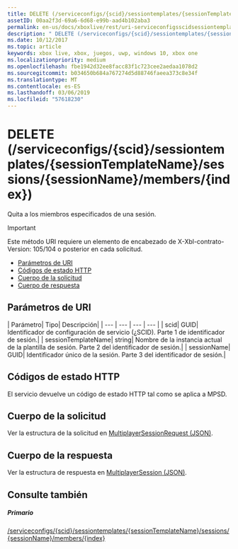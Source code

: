 ```yaml
---
title: DELETE (/serviceconfigs/{scid}/sessiontemplates/{sessionTemplateName}/sessions/{sessionName}/members/{index})
assetID: 00aa2f3d-69a6-6d68-e99b-aad4b102aba3
permalink: en-us/docs/xboxlive/rest/uri-serviceconfigsscidsessiontemplatessessiontemplatenamesessionnamemembersindexdelete.html
description: " DELETE (/serviceconfigs/{scid}/sessiontemplates/{sessionTemplateName}/sessions/{sessionName}/members/{index})"
ms.date: 10/12/2017
ms.topic: article
keywords: xbox live, xbox, juegos, uwp, windows 10, xbox one
ms.localizationpriority: medium
ms.openlocfilehash: fbe1942d32ee8facc83f1c723cee2aedaa1078d2
ms.sourcegitcommit: b034650b684a767274d5d88746faeea373c8e34f
ms.translationtype: MT
ms.contentlocale: es-ES
ms.lasthandoff: 03/06/2019
ms.locfileid: "57618230"
---
```

# <a name="delete-serviceconfigsscidsessiontemplatessessiontemplatenamesessionssessionnamemembersindex"></a>DELETE (/serviceconfigs/{scid}/sessiontemplates/{sessionTemplateName}/sessions/{sessionName}/members/{index})
Quita a los miembros especificados de una sesión.

> [!IMPORTANT]
> Este método URI requiere un elemento de encabezado de X-Xbl-contrato-Version: 105/104 o posterior en cada solicitud.

  * [Parámetros de URI](#ID4ET)
  * [Códigos de estado HTTP](#ID4E5)
  * [Cuerpo de la solicitud](#ID4EFB)
  * [Cuerpo de respuesta](#ID4EOB)

<a id="ID4ET"></a>


## <a name="uri-parameters"></a>Parámetros de URI

| Parámetro| Tipo| Descripción|
| --- | --- | --- | --- |
| scid| GUID| Identificador de configuración de servicio (¿SCID). Parte 1 de identificador de sesión.|
| sessionTemplateName| string| Nombre de la instancia actual de la plantilla de sesión. Parte 2 del identificador de sesión.|
| sessionName| GUID| Identificador único de la sesión. Parte 3 del identificador de sesión.|

<a id="ID4E5"></a>


## <a name="http-status-codes"></a>Códigos de estado HTTP
El servicio devuelve un código de estado HTTP tal como se aplica a MPSD.  
<a id="ID4EFB"></a>


## <a name="request-body"></a>Cuerpo de la solicitud
Ver la estructura de la solicitud en [MultiplayerSessionRequest (JSON)](../../json/json-multiplayersessionrequest.md).  
<a id="ID4EOB"></a>


## <a name="response-body"></a>Cuerpo de la respuesta
Ver la estructura de respuesta en [MultiplayerSession (JSON)](../../json/json-multiplayersession.md).  
<a id="ID4EYB"></a>


## <a name="see-also"></a>Consulte también

<a id="ID4E1B"></a>


##### <a name="parent"></a>Primario

[/serviceconfigs/{scid}/sessiontemplates/{sessionTemplateName}/sessions/{sessionName}/members/{index}](uri-serviceconfigsscidsessiontemplatessessiontemplatenamesessionnamemembersindex.md)
